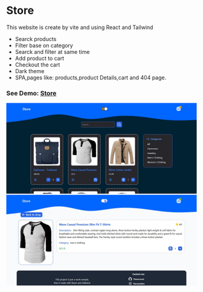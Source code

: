 <h1>Store</h1>
<p>This website is create by vite and using React and Tailwind</p>
<ul>
  <li>Searck products</li>
  <li>Filter base on category</li>
  <li>Searck and filter at same time</li>
  <li>Add product to cart</li>
  <li>Checkout the cart</li>
  <li>Dark theme</li>
  <li>SPA,pages like: products,product Details,cart and 404 page.</li>
</ul>
<h3>See Demo: <a href="https://hn-store-react.vercel.app/">Store<a></h3>
<img src="./public/store-dark.jpg" />
<img src="./public/detailspage.jpg" />
